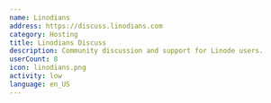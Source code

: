 ```yaml
---
name: Linodians
address: https://discuss.linodians.com
category: Hosting
title: Linodians Discuss
description: Community discussion and support for Linode users.
userCount: 8
icon: linodians.png
activity: low
language: en_US
---
```

